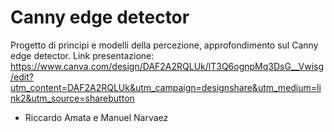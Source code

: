# Canny edge detector
Progetto di principi e modelli della percezione, approfondimento sul Canny edge detector.
Link presentazione: https://www.canva.com/design/DAF2A2RQLUk/lT3Q6ognpMq3DsG__Vwisg/edit?utm_content=DAF2A2RQLUk&utm_campaign=designshare&utm_medium=link2&utm_source=sharebutton

- Riccardo Amata e Manuel Narvaez
